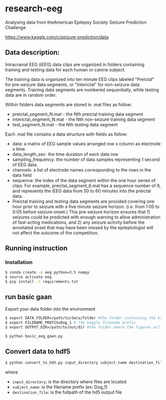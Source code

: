 # research-eeg

Analysing data from theAmerican Epilepsy Society Seizure Prediction Challenge

https://www.kaggle.com/c/seizure-prediction/data

Data description:
-----------------

Intracranial EEG (iEEG) data clips are organized in folders containing training and testing data for each human or canine subject.

The training data is organized into ten minute EEG clips labeled "Preictal" for pre-seizure data segments, or "Interictal" for non-seizure data segments. Training data segments are numbered sequentially, while testing data are in random order. 

Within folders data segments are stored in .mat files as follow:

* preictal_segment_N.mat - the Nth preictal training data segment
* interictal_segment_N.mat - the Nth non-seizure training data segment
* test_segment_N.mat - the Nth testing data segment

Each .mat file contains a data structure with fields as follow:

* data: a matrix of EEG sample values arranged row x column as electrode x time.
* data_length_sec: the time duration of each data row
* sampling_frequency: the number of data samples representing 1 second of EEG data.
* channels: a list of electrode names corresponding to the rows in the data field
* sequence: the index of the data segment within the one hour series of clips. For example, preictal_segment_6.mat has a sequence number of 6, and represents the iEEG data from 50 to 60 minutes into the preictal data.
* Preictal training and testing data segments are provided covering one hour prior to seizure with a five minute seizure horizon. (i.e. from 1:05 to 0:05 before seizure onset.) This pre-seizure horizon ensures that 1) seizures could be predicted with enough warning to allow administration of fast-acting medications, and 2) any seizure activity before the annotated onset that may have been missed by the epileptologist will not affect the outcome of the competition.

Running instruction
-------------------

### Installation
```bash
$ conda create -n eeg python=3.5 numpy
$ source activate eeg
$ pip install -r requirements.txt
```

## run basic gaan

Export your data folder into the environment

```bash
$ export DATA_FOLDER=/path/to/data/folder #the folder containing the kaggle data
$ export FILENAME_PREFIX=Dog_1 # the kaggle filename prefix
$ export OUTPUT_DIR=/path/to/out/dir #the folder where the figures will be saved
```

```bash
$ python basic_eeg_gaan.py
```

Convert data to hdf5
--------------------

```bash
$ python convert_to_hd5.py input_directory subject_name destination_file
```
where
* `input_directory`: is the directory where files are located
* `subject_name`: is the filename prefix (es: Dog_1)
* `destination_file`: is the fullpath of the hd5 output file


